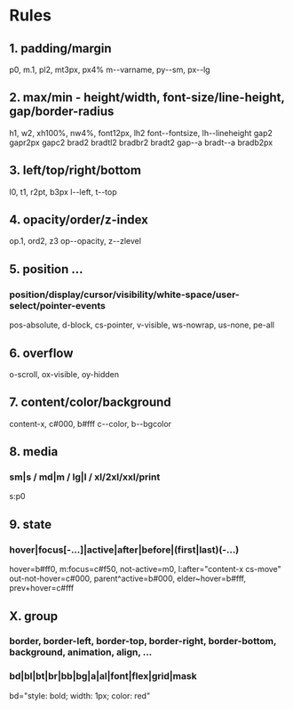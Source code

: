 # Rules

## 1. padding/margin
p0, m.1, pl2, mt3px, px4%
m--varname, py--sm, px--lg

## 2. max/min - height/width, font-size/line-height, gap/border-radius
h1, w2, xh100%, nw4%, font12px, lh2
font--fontsize, lh--lineheight
gap2 gapr2px gapc2 brad2 bradtl2 bradbr2 bradt2 gap--a bradt--a bradb2px

## 3. left/top/right/bottom
l0, t1, r2pt, b3px
l--left, t--top

## 4. opacity/order/z-index
op.1, ord2, z3
op--opacity, z--zlevel

## 5. position ...
### position/display/cursor/visibility/white-space/user-select/pointer-events
pos-absolute, d-block, cs-pointer, v-visible, ws-nowrap, us-none, pe-all

## 6. overflow
o-scroll, ox-visible, oy-hidden

## 7. content/color/background
content-x, c#000, b#fff
c--color, b--bgcolor

## 8. media
### sm|s / md|m / lg|l / xl/2xl/xxl/print
s:p0

## 9. state
### hover|focus[-...]|active|after|before|(first|last)(-...)
hover=b#ff0, m:focus=c#f50, not-active=m0, l:after="content-x cs-move"
out-not-hover=c#000, parent^active=b#000, elder~hover=b#fff, prev+hover=c#fff

## X. group
### border, border-left, border-top, border-right, border-bottom, background, animation, align, ...
### bd|bl|bt|br|bb|bg|a|al|font|flex|grid|mask
bd="style: bold; width: 1px; color: red"

